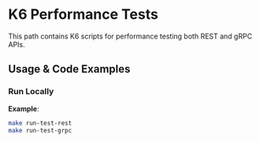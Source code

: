 # K6 Performance Tests 

This path contains K6 scripts for performance testing both REST and gRPC APIs.

## Usage & Code Examples

### Run Locally

**Example**:

```bash
make run-test-rest
make run-test-grpc
```
